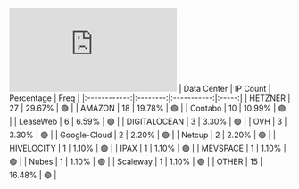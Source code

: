 ![Diagramm](https://github.com/obajay/StateSync-snapshots/blob/main/Projects/Oraichain/1/README.md)
| Data Center | IP Count | Percentage | Freq |
|:------------:|:--------:|:-----------:|:-----:|
| HETZNER | 27 | 29.67% | 🟢 |
| AMAZON | 18 | 19.78% | 🟢 |
| Contabo | 10 | 10.99% | 🟢 |
| LeaseWeb | 6 | 6.59% | 🟢 |
| DIGITALOCEAN | 3 | 3.30% | 🟢 |
| OVH | 3 | 3.30% | 🟢 |
| Google-Cloud | 2 | 2.20% | 🟢 |
| Netcup | 2 | 2.20% | 🟢 |
| HIVELOCITY | 1 | 1.10% | 🟢 |
| IPAX | 1 | 1.10% | 🟢 |
| MEVSPACE | 1 | 1.10% | 🟢 |
| Nubes | 1 | 1.10% | 🟢 |
| Scaleway | 1 | 1.10% | 🟢 |
| OTHER | 15 | 16.48% | 🟢 |